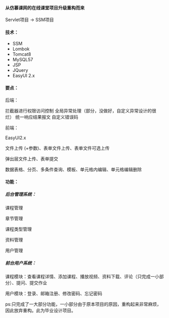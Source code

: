 #### 从仿慕课网的在线课堂项目升级重构而来

Servlet项目 -> SSM项目

#### 技术：

 * SSM 
 * Lombok
 * Tomcat8 
 * MySQL57 
 * JSP 
 * JQuery 
 * EasyUI 2.x 

####   要点：

后端：

  拦截器进行权限访问控制
  全局异常处理（部分，没做好，自定义异常设计的很烂）
  统一响应结果报文
  自定义错误码



前端：

EasyUI2.x 

文件上传 (+参数)、表单文件上传、表单文件可选上传

弹出层文件上传、表单提交

数据表格、分页、多条件查询、模板、单元格内编辑、单元格编辑删除



####   功能：

#####   后台管理系统：

课程管理

章节管理

课程类型管理

资料管理

用户管理

#####   前台用户系统：

课程模块：查看课程详情、添加课程、播放视频、资料下载、评论（只完成一小部分）、提问、提交作业

用户模块：登录、邮箱注册、修改密码、忘记密码




ps:只完成了一大部分功能，一小部分由于原本项目的原因，重构起来非常麻烦，因此放弃重构。此为毕业设计项目。




  
